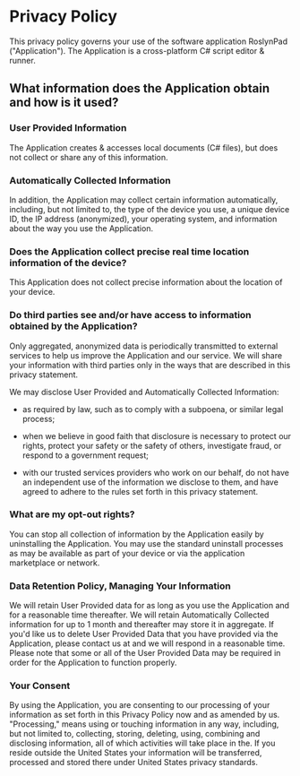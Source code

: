 # Privacy Policy

This privacy policy governs your use of the software application RoslynPad ("Application"). The Application is a cross-platform C# script editor & runner.

## What information does the Application obtain and how is it used?

### User Provided Information 

The Application creates & accesses local documents (C# files), but does not collect or share any of this information.
 

### Automatically Collected Information 

In addition, the Application may collect certain information automatically, including, but not limited to, the type of the device you use, a unique device ID, the IP address (anonymized), your operating system, and information about the way you use the Application. 

 
### Does the Application collect precise real time location information of the device?

This Application does not collect precise information about the location of your device. 

 
### Do third parties see and/or have access to information obtained by the Application?

Only aggregated, anonymized data is periodically transmitted to external services to help us improve the Application and our service. We will share your information with third parties only in the ways that are described in this privacy statement.

We may disclose User Provided and Automatically Collected Information:

* as required by law, such as to comply with a subpoena, or similar legal process;

* when we believe in good faith that disclosure is necessary to protect our rights, protect your safety or the safety of others, investigate fraud, or respond to a government request;

* with our trusted services providers who work on our behalf, do not have an independent use of the information we disclose to them, and have agreed to adhere to the rules set forth in this privacy statement.


### What are my opt-out rights? 

You can stop all collection of information by the Application easily by uninstalling the Application. You may use the standard uninstall processes as may be available as part of your device or via the application marketplace or network.

 
### Data Retention Policy, Managing Your Information

We will retain User Provided data for as long as you use the Application and for a reasonable time thereafter. We will retain Automatically Collected information for up to 1 month and thereafter may store it in aggregate. If you'd like us to delete User Provided Data that you have provided via the Application, please contact us at and we will respond in a reasonable time. Please note that some or all of the User Provided Data may be required in order for the Application to function properly.
 
### Your Consent

By using the Application, you are consenting to our processing of your information as set forth in this Privacy Policy now and as amended by us. "Processing," means using or touching information in any way, including, but not limited to, collecting, storing, deleting, using, combining and disclosing information, all of which activities will take place in the. If you reside outside the United States your information will be transferred, processed and stored there under United States privacy standards. 
